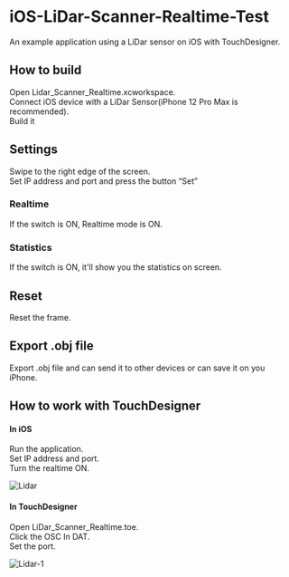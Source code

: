 # iOS-LiDar-Scanner-Realtime-Test

An example application using a LiDar sensor on iOS with TouchDesigner. 

## How to build

Open Lidar_Scanner_Realtime.xcworkspace.   
Connect iOS device with a LiDar Sensor(iPhone 12 Pro Max is recommended).  
Build it

## Settings
Swipe to the right edge of the screen.   
Set IP address and port and press the button “Set”

### Realtime
If the switch is ON, Realtime mode is ON.

### Statistics
If the switch is ON, it'll show you the statistics on screen.

## Reset
Reset the frame.

## Export .obj file
Export .obj file and can send it to other devices or can save it on you iPhone.

## How to work with TouchDesigner
#### In iOS
Run the application.   
Set IP address and port.   
Turn the realtime ON.   

![Lidar](https://user-images.githubusercontent.com/79373845/118382020-badfa500-b62b-11eb-8505-d214b44be920.gif)

#### In TouchDesigner
Open LiDar_Scanner_Realtime.toe.   
Click the OSC In DAT.   
Set the port.

![Lidar-1](https://user-images.githubusercontent.com/79373845/118382040-042ff480-b62c-11eb-928e-96b3ed0e518f.gif)

